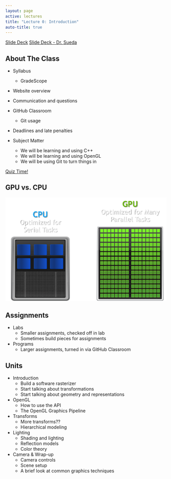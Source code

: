 ```yaml
---
layout: page
active: lectures
title: "Lecture 0: Introduction"
auto-title: true
---
```



<a href="https://docs.google.com/presentation/d/1D_htUiKc0UhsAPWfNC6GqLFaIGWDT9Q0uGryFbODB9s/edit?usp=sharing" class="btn btn-info">Slide Deck</a>
<a href="https://docs.google.com/presentation/d/1-M4FVo_CUWjC2PGK8w-ykNfbrTZ7kw8ux8bAO1AVE44/edit?usp=sharing" class="btn btn-info">Slide Deck - Dr. Sueda</a>


## About The Class

- Syllabus
  - GradeScope
- Website overview
- Communication and questions
- GitHub Classroom
  - Git usage
- Deadlines and late penalties

- Subject Matter
  - We will be learning and using C++
  - We will be learning and using OpenGL
  - We will be using Git to turn things in

[Quiz Time!](http://area.autodesk.com/fakeorfoto/)



## GPU vs. CPU

<img src="00-figure-cpu-vs-gpu.png" alt="cpu vs gpu" class="img-thumbnail" />



## Assignments

- Labs
  - Smaller assignments, checked off in lab
  - Sometimes build pieces for assignments
- Programs
  - Larger assignments, turned in via GitHub Classroom



## Units

- Introduction
  - Build a software rasterizer
  - Start talking about transformations
  - Start talking about geometry and representations
- OpenGL
  - How to use the API
  - The OpenGL Graphics Pipeline
- Transforms
  - More transforms??
  - Hierarchical modeling
- Lighting
  - Shading and lighting
  - Reflection models
  - Color theory
- Camera & Wrap-up
  - Camera controls
  - Scene setup
  - A brief look at common graphics techniques

